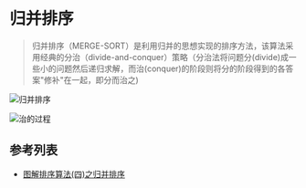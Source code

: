 # 归并排序
> 归并排序（MERGE-SORT）是利用归并的思想实现的排序方法，该算法采用经典的分治（divide-and-conquer）策略（分治法将问题分(divide)成一些小的问题然后递归求解，而治(conquer)的阶段则将分的阶段得到的各答案"修补"在一起，即分而治之)

![归并排序](https://images2015.cnblogs.com/blog/1024555/201612/1024555-20161218163120151-452283750.png)

![治的过程](https://images2015.cnblogs.com/blog/1024555/201612/1024555-20161218194508761-468169540.png)

## 参考列表
- [图解排序算法(四)之归并排序](https://www.cnblogs.com/chengxiao/p/6194356.html)
